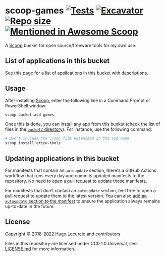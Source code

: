 # scoop-games [![Tests](https://github.com/Calinou/scoop-games/actions/workflows/ci.yml/badge.svg)](https://github.com/Calinou/scoop-games/actions/workflows/ci.yml) [![Excavator](https://github.com/Calinou/scoop-games/actions/workflows/excavator.yml/badge.svg)](https://github.com/Calinou/scoop-games/actions/workflows/excavator.yml) [![Repo size](https://img.shields.io/github/repo-size/Calinou/scoop-games.svg?style=flat-square)](https://github.com/Calinou/scoop-games) [![Mentioned in Awesome Scoop](https://awesome.re/mentioned-badge.svg)](https://github.com/ScoopInstaller/Awesome)

A [Scoop](https://scoop.sh/) bucket for open source/freeware tools for my own use.

## List of applications in this bucket

See [this page](https://scoop.sh/#/apps?q=%22https%3A%2F%2Fgithub.com%2FCalinou%2Fscoop-games%22&s=0&d=1&o=true)
for a list of applications in this bucket with descriptions.

## Usage

After installing [Scoop](https://scoop.sh/), enter the following line in a
Command Prompt or PowerShell window:

```powershell
scoop bucket add games
```

Once this is done, you can install any app from this bucket (check the list
of files in the
[`bucket/` directory](https://github.com/AUGUSTDzw/Awow-tools/tree/master/bucket)).
For instance, use the following command:

```powershell
# Don't include the .json file extension in the app name
scoop install ericw-tools
```

## Updating applications in this bucket

For manifests that contain an `autoupdate` section, there's a GitHub Actions
workflow that runs every day and commits updated manifests to the repository.
No need to open a pull request to update those manifests.

For manifests that don't contain an `autoupdate` section, feel free to open a
pull request to update them to the latest version. You can also
[add an `autoupdate` section to the manifest](https://github.com/ScoopInstaller/Scoop/wiki/App-Manifest-Autoupdate)
to ensure the application always remains up-to-date in the future.

## License

Copyright © 2018-2022 Hugo Locurcio and contributors

Files in this repository are licensed under CC0 1.0 Universal,
see [LICENSE.md](LICENSE.md) for more information.
